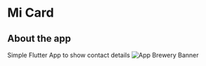 # Mi Card

## About the app

Simple Flutter App to show contact details 
![App Brewery Banner](https://https://github.com/dewa1993/mi_card_flutter/assets/Screen.png)



